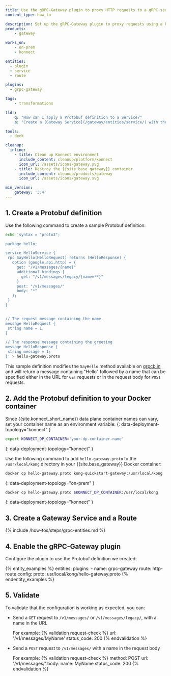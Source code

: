 ```yaml
---
title: Use the gRPC-Gateway plugin to proxy HTTP requests to a gRPC service
content_type: how_to

description: Set up the gRPC-Gateway plugin to proxy requests using a Protobuf definition.
products:
    - gateway

works_on:
    - on-prem
    - konnect

entities: 
  - plugin
  - service
  - route

plugins:
  - grpc-gateway

tags:
    - transformations

tldr:
    q: "How can I apply a Protobuf definition to a Service?"
    a: "Create a [Gateway Service](/gateway/entities/service/) with the `grpc` protocol, then create a [Route](/gateway/entities/route/) and enable the [gRPC-Gateway](/plugins/grpc-gateway/) plugin. Specify the path to your Protobuf file in the `config.proto` parameter."

tools:
  - deck

cleanup:
  inline:
    - title: Clean up Konnect environment
      include_content: cleanup/platform/konnect
      icon_url: /assets/icons/gateway.svg
    - title: Destroy the {{site.base_gateway}} container
      include_content: cleanup/products/gateway
      icon_url: /assets/icons/gateway.svg

min_version:
    gateway: '3.4'
---
```



## 1. Create a Protobuf definition

Use the following command to create a sample Protobuf definition:

```sh
echo 'syntax = "proto3";

package hello;

service HelloService {
 rpc SayHello(HelloRequest) returns (HelloResponse) {
   option (google.api.http) = {
     get: "/v1/messages/{name}"
     additional_bindings {
       get: "/v1/messages/legacy/{name=**}"
     }
     post: "/v1/messages/"
     body: "*"
   };
 }
}


// The request message containing the name.
message HelloRequest {
 string name = 1;
}

// The response message containing the greeting
message HelloResponse {
 string message = 1;
}' > hello-gateway.proto
```

This sample definition modifies the `SayHello` method available on [grpcb.in](https://grpcb.in/) and will return a message containing "Hello" followed by a name that can be specified either in the URL for `GET` requests or in the request body for `POST` requests.

## 2. Add the Protobuf definition to your Docker container

Since {{site.konnect_short_name}} data plane container names can vary, set your container name as an environment variable:
{: data-deployment-topology="konnect" }
```sh
export KONNECT_DP_CONTAINER='your-dp-container-name'
```
{: data-deployment-topology="konnect" }

Use the following command to add `hello-gateway.proto` to the `/usr/local/kong` directory in your {{site.base_gateway}} Docker container:

```sh
docker cp hello-gateway.proto kong-quickstart-gateway:/usr/local/kong
```
{: data-deployment-topology="on-prem" }

```sh
docker cp hello-gateway.proto $KONNECT_DP_CONTAINER:/usr/local/kong
```
{: data-deployment-topology="konnect" }

## 3. Create a Gateway Service and a Route

{% include /how-tos/steps/grpc-entities.md %}

## 4. Enable the gRPC-Gateway plugin

Configure the plugin to use the Protobuf definition we created:

{% entity_examples %}
entities:
    plugins:
    - name: grpc-gateway
      route: http-route
      config:
        proto: usr/local/kong/hello-gateway.proto
{% endentity_examples %}

## 5. Validate

To validate that the configuration is working as expected, you can:
* Send a `GET` request to `/v1/messages/` or `/v1/messages/legacy/`, with a name in the URL
   
   For example:
   {% validation request-check %}
   url: '/v1/messages/MyName'
   status_code: 200
   {% endvalidation %}
* Send a `POST` request to `/v1/messages/` with a name in the request body
   
   For example:
   {% validation request-check %}
   method: POST
   url: '/v1/messages/'
   body:
     name: MyName
   status_code: 200
   {% endvalidation %}

